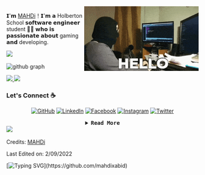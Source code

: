 <img src="https://github.com/mahdixabid/mahdixabid/blob/main/img/ello.gif" width="300px" align="right"> 

𝗜'𝗺 [MAHDi](https://github.com/mahdixabid)！𝗜'𝗺 𝗮 Holberton School 𝘀𝗼𝗳𝘁𝘄𝗮𝗿𝗲 𝗲𝗻𝗴𝗶𝗻𝗲𝗲𝗿 student 👨‍💻 𝘄𝗵𝗼 𝗶𝘀 𝗽𝗮𝘀𝘀𝗶𝗼𝗻𝗮𝘁𝗲 𝗮𝗯𝗼𝘂𝘁 gaming 𝗮𝗻𝗱 developing.

<img src="https://user-images.githubusercontent.com/73097560/115834477-dbab4500-a447-11eb-908a-139a6edaec5c.gif"> 

![github graph](https://activity-graph.herokuapp.com/graph?username=mahdixabid&theme=react-dark)

<a href="https://github.com/mahdixabid">
  <img height="100em" src="https://github-readme-stats.vercel.app/api?username=mahdixabid&show_icons=true&theme=dark" />
  <img height="100em" src="https://github-readme-stats.vercel.app/api/top-langs/?username=mahdixabid&theme=dark&layout=compact" />
</a>
	</p>

### Let's Connect :coffee:
<p align="center">
	<a href="https://github.com/mahdixabid"><img src="https://img.icons8.com/bubbles/50/000000/github.png" alt="GitHub"/></a>
	<a href="https://www.linkedin.com/in/mahdixabid/"><img src="https://img.icons8.com/bubbles/50/000000/linkedin.png" alt="LinkedIn"/></a>
	<a href="https://www.facebook.com/BlacKxBo0T/"><img src="https://img.icons8.com/bubbles/50/000000/facebook-new.png" alt="Facebook"/></a>
	<a href="https://www.instagram.com/mahdixabid"><img src="https://img.icons8.com/bubbles/50/000000/instagram.png" alt="Instagram"/></a>
	<a href="https://twitter.com/BlacKxBoOT"><img src="https://img.icons8.com/bubbles/50/000000/twitter.png" alt="Twitter"/></a>
</p>

<details align="center">

<summary> <b> <samp> Read More </samp></b></summary>
<samp>
<h3 align="left">Languages and Tools:</h3>

<table align="center">
  <tr>
      <td align="center" width="96">
      <a href="#html5">
        <img src="https://seeklogo.com/images/H/html5-without-wordmark-color-logo-14D252D878-seeklogo.com.png" width="48" height="48" />
      </a>
      <br>Html5
    </td>
    <td align="center" width="96">
      <a href="#css3">
        <img src="https://upload.wikimedia.org/wikipedia/commons/thumb/6/62/CSS3_logo.svg/48px-CSS3_logo.svg.png" width="48" height="48" />
      </a>
      <br>CSS3
    </td>
     <td align="center" width="96">
      <a href="#bootstrap">
        <img src="https://cdn.worldvectorlogo.com/logos/bootstrap-4.svg" width="48" height="48" />
      </a>
      <br>Bootstrap
    </td>
     <td align="center" width="96">
      <a href="#js">
        <img src="https://upload.wikimedia.org/wikipedia/commons/thumb/9/99/Unofficial_JavaScript_logo_2.svg/1024px-Unofficial_JavaScript_logo_2.svg.png" width="48" height="48" />
      </a>
      <br>Javascript
    </td>
     <td align="center" width="96">
      <a href="#vuejs">
        <img src="https://cdn-icons-png.flaticon.com/512/5968/5968350.png" width="48" height="48" />
      </a>
      <br>Python
    </td>
     <td align="center" width="96">
      <a href="#suhailkakar-tech">
        <img src="https://cdn-icons-png.flaticon.com/512/5968/5968358.png" width="48" height="48" />
      </a>
      <br>Scss
    </td>
  </tr>

  <tr>
     <td align="center" width="96">
      <a href="#nuxtjs" >
        <img src="https://i.ibb.co/LzmYpDX/146-1466902-php-logo-png-transparent-php-logo-png-png-removebg-preview.png" width="48" height="48" />
      </a>
      <br>PHP
    </td>
      <td align="center" width="96">
      <a href="#laravel">
        <img src="https://image.pngaaa.com/450/5513450-middle.png" width="48" height="48" />
      </a>
      <br>C
    </td>
      <td align="center" width="96">
      <a href="#laravel">
        <img src="https://www.logo.wine/a/logo/MySQL/MySQL-Logo.wine.svg" width="48" height="48"  />
      </a>
      <br>MySQL
    </td>
     <td align="center" width="96">
      <a href="#ts">
        <img src="https://dt2sdf0db8zob.cloudfront.net/wp-content/uploads/2018/05/pinegrow-logo-1.png" width="48" height="48" />
      </a>
      <br>Pinegrow
    </td>
     <td align="center" width="96">
        <a href="#livewire">
            <img src="https://cdn-icons-png.flaticon.com/512/174/174881.png" width="48" height="48"
             />
        </a>
        <br>Wordpress
    </td>
    <td align="center" width="96">
        <a href="#alpinejs">
            <img src="https://upload.wikimedia.org/wikipedia/commons/thumb/7/71/WebStorm_Icon.png/600px-WebStorm_Icon.png" width="48"
                height="48" />
        </a>
        <br>Webstorm
    </td>
  </tr>
    <tr>
     <td align="center" width="96">
      <a href="#nuxtjs" >
        <img src="https://upload.wikimedia.org/wikipedia/commons/9/92/Bootstrap_Studio_Logo.png" width="48" height="48" />
      </a>
      <br>Bootstrap Studio
    </td>
      <td align="center" width="96">
      <a href="#laravel">
        <img src="https://pngimg.com/uploads/photoshop/photoshop_PNG12.png" width="48" height="48" />
      </a>
      <br>Photoshop
    </td>
      <td align="center" width="96">
      <a href="#ubuntu" >
        <img src="https://seeklogo.com/images/U/ubuntu-logo-8FDEC6A07B-seeklogo.com.png" width="48" height="48" />
      </a>
      <br>Ubuntu
    </td>
     <td align="center" width="96">
      <a href="#digitalocean">
        <img src="https://cdn-icons-png.flaticon.com/512/1440/1440602.png" width="48" height="48" />
      </a>
      <br>Atom
    </td>
      <td align="center" width="96">
      <a href="#git" >
        <img src="https://upload.wikimedia.org/wikipedia/commons/thumb/3/3f/Git_icon.svg/1200px-Git_icon.svg.png" width="48" height="48" />
      </a>
      <br>Git
    </td>
      <td align="center"  width="96">
      <a href="#vscode">
        <img src="https://upload.wikimedia.org/wikipedia/commons/9/9a/Visual_Studio_Code_1.35_icon.svg" width="48" height="48" />
      </a>
      <br>VS Code
    </td>
  </tr>

</table>


</samp>
</details>
<img src="https://user-images.githubusercontent.com/73097560/115834477-dbab4500-a447-11eb-908a-139a6edaec5c.gif"> 



Credits: [MAHDi](https://github.com/mahdixabid)

Last Edited on: 2/09/2022

<p align="center">
	
[![Typing SVG](https://readme-typing-svg.herokuapp.com/?lines=Thanks+For+Visiting!!&center=true&color="FF0000")](https://github.com/mahdixabid)
	
</p>

